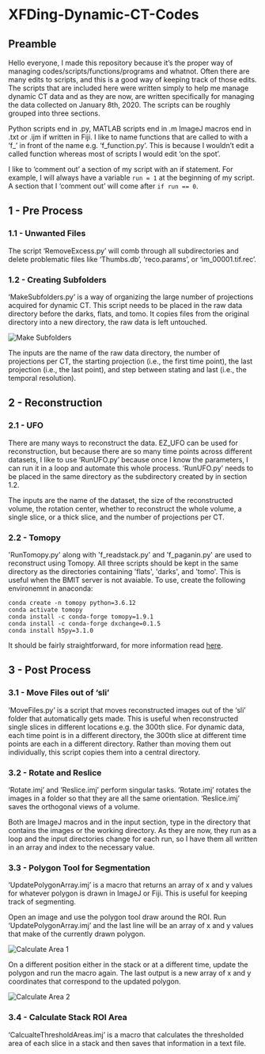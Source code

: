 # XFDing-Dynamic-CT-Codes
## Preamble
Hello everyone, I made this repository because it’s the proper way of managing codes/scripts/functions/programs and whatnot. Often there are many edits to scripts, and this is a good way of keeping track of those edits. The scripts that are included here were written simply to help me manage dynamic CT data and as they are now, are written specifically for managing the data collected on January 8th, 2020. The scripts can be roughly grouped into three sections.

Python scripts end in .py, MATLAB scripts end in .m ImageJ macros end in .txt or .ijm if written in Fiji. I like to name functions that are called to with a ‘f_’ in front of the name e.g. ‘f_function.py’. This is because I wouldn’t edit a called function whereas most of scripts I would edit ‘on the spot’.

I like to ‘comment out’ a section of my script with an if statement. For example, I will always have a variable ```run = 1``` at the beginning of my script. A section that I ‘comment out’ will come after ```if run == 0```.

## 1 - Pre Process
### 1.1 - Unwanted Files
The script ‘RemoveExcess.py’ will comb through all subdirectories and delete problematic files like ‘Thumbs.db’, ‘reco.params’, or ‘im_00001.tif.rec’.

### 1.2 - Creating Subfolders
‘MakeSubfolders.py’ is a way of organizing the large number of projections acquired for dynamic CT. This script needs to be placed in the raw data directory before the darks, flats, and tomo. It copies files from the original directory into a new directory, the raw data is left untouched.

![Make Subfolders](https://github.com/xfding57/XFDing-Dynamic-CT-Codes/blob/main/media/CreateSubfolders.jpg)

The inputs are the name of the raw data directory, the number of projections per CT, the starting projection (i.e., the first time point), the last projection (i.e., the last point), and step between stating and last (i.e., the temporal resolution).

## 2 - Reconstruction
### 2.1 - UFO
There are many ways to reconstruct the data. EZ_UFO can be used for reconstruction, but because there are so many time points across different datasets, I like to use ‘RunUFO.py’ because once I know the parameters, I can run it in a loop and automate this whole process. ‘RunUFO.py’ needs to be placed in the same directory as the subdirectory created by in section 1.2.

The inputs are the name of the dataset, the size of the reconstructed volume, the rotation center, whether to reconstruct the whole volume, a single slice, or a thick slice, and the number of projections per CT.

### 2.2 - Tomopy
'RunTomopy.py' along with 'f_readstack.py' and 'f_paganin.py' are used to reconstruct using Tomopy. All three scripts should be kept in the same directory as the directories containing 'flats', 'darks', and 'tomo'. This is useful when the BMIT server is not avaiable. To use, create the following environemnt in anaconda:
```
conda create -n tomopy python=3.6.12
conda activate tomopy
conda install -c conda-forge tomopy=1.9.1
conda install -c conda-forge dxchange=0.1.5
conda install h5py=3.1.0
```
It should be fairly straightforward, for more information read [here](https://tomopy.readthedocs.io/en/latest/api.html). 

## 3 - Post Process
### 3.1 - Move Files out of ‘sli’
‘MoveFiles.py’ is a script that moves reconstructed images out of the ‘sli’ folder that automatically gets made. This is useful when reconstructed single slices in different locations e.g. the 300th slice. For dynamic data, each time point is in a different directory, the 300th slice at different time points are each in a different directory. Rather than moving them out individually, this script copies them into a central directory.

### 3.2 - Rotate and Reslice
‘Rotate.imj’ and ‘Reslice.imj’ perform singular tasks. ‘Rotate.imj’ rotates the images in a folder so that they are all the same orientation. ‘Reslice.imj’ saves the orthogonal views of a volume.

Both are ImageJ macros and in the input section, type in the directory that contains the images or the working directory. As they are now, they run as a loop and the input directories change for each run, so I have them all written in an array and index to the necessary value.

### 3.3 -	Polygon Tool for Segmentation
‘UpdatePolygonArray.imj’ is a macro that returns an array of x and y values for whatever polygon is drawn in ImageJ or Fiji. This is useful for keeping track of segmenting.

Open an image and use the polygon tool draw around the ROI. Run ‘UpdatePolygonArray.imj’ and the last line will be an array of x and y values that make of the currently drawn polygon.

![Calculate Area 1](https://github.com/xfding57/XFDing-Dynamic-CT-Codes/blob/main/media/PolygonArea1.PNG)

On a different position either in the stack or at a different time, update the polygon and run the macro again. The last output is a new array of x and y coordinates that correspond to the updated polygon.

![Calculate Area 2](https://github.com/xfding57/XFDing-Dynamic-CT-Codes/blob/main/media/PolygonArea2.PNG)

### 3.4 -	Calculate Stack ROI Area
‘CalcualteThresholdAreas.imj’ is a macro that calculates the thresholded area of each slice in a stack and then saves that information in a text file.
